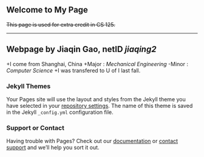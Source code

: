 
## Welcome to My Page

~~This page is used for extra credit in CS 125.~~

___

## Webpage by **Jiaqin Gao**, netID *jiaqing2*

+I come from Shanghai, China
+Major : _Mechanical Engineering_
  -Minor : _Computer Science_
+I was transfered to U of I last fall.

### Jekyll Themes

Your Pages site will use the layout and styles from the Jekyll theme you have selected in your [repository settings](https://github.com/Jiaqing2/jiaqing2/settings). The name of this theme is saved in the Jekyll `_config.yml` configuration file.

### Support or Contact

Having trouble with Pages? Check out our [documentation](https://help.github.com/categories/github-pages-basics/) or [contact support](https://github.com/contact) and we’ll help you sort it out.
